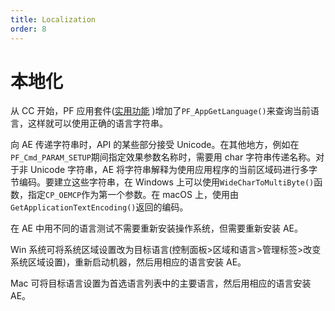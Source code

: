 ```yaml
---
title: Localization
order: 8
---
```


# 本地化

从 CC 开始，PF 应用套件([实用功能](../effect-details/useful-utility-functions.html) )增加了`PF_AppGetLanguage()`来查询当前语言，这样就可以使用正确的语言字符串。

向 AE 传递字符串时，API 的某些部分接受 Unicode。在其他地方，例如在`PF_Cmd_PARAM_SETUP`期间指定效果参数名称时，需要用 char 字符串传递名称。对于非 Unicode 字符串，AE 将字符串解释为使用应用程序的当前区域码进行多字节编码。要建立这些字符串，在 Windows 上可以使用`WideCharToMultiByte()`函数，指定`CP_OEMCP`作为第一个参数。在 macOS 上，使用由`GetApplicationTextEncoding()`返回的编码。

在 AE 中用不同的语言测试不需要重新安装操作系统，但需要重新安装 AE。

Win 系统可将系统区域设置改为目标语言(控制面板>区域和语言>管理标签>改变系统区域设置)，重新启动机器，然后用相应的语言安装 AE。

Mac 可将目标语言设置为首选语言列表中的主要语言，然后用相应的语言安装 AE。
